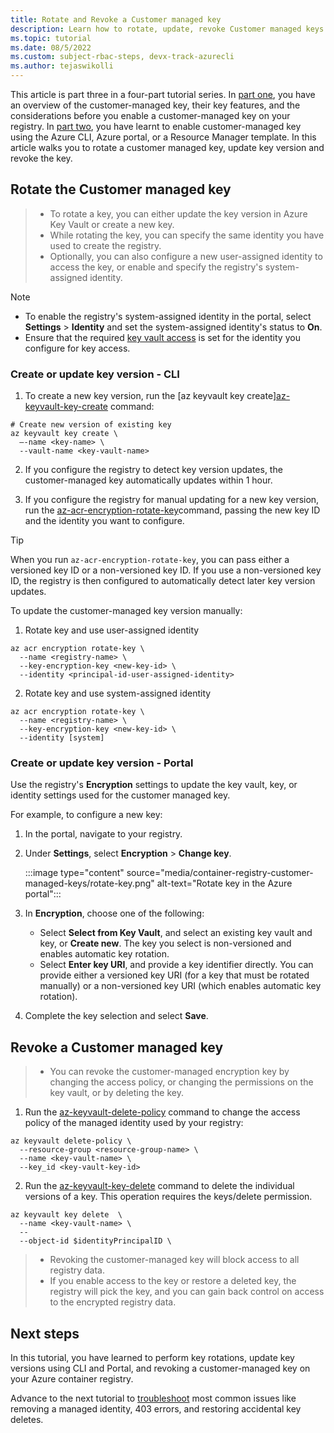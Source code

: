 ```yaml
---
title: Rotate and Revoke a Customer managed key 
description: Learn how to rotate, update, revoke Customer managed keys.
ms.topic: tutorial
ms.date: 08/5/2022
ms.custom: subject-rbac-steps, devx-track-azurecli
ms.author: tejaswikolli
---
```


This article is part three in a four-part tutorial series. In [part one](tutorial-customer-managed-keys.md), you have an overview of the customer-managed key, their key features, and the considerations before you enable a customer-managed key on your registry. In [part two](tutorial-enable-customer-managed-keys.md), you have learnt to enable customer-managed key using the Azure CLI, Azure portal, or a Resource Manager template. In this article walks you to rotate a customer managed key, update key version and revoke the key.

## Rotate the Customer managed key

>* To rotate a key, you can either update the key version in Azure Key Vault or create a new key.
>* While rotating the key, you can specify the same identity you have used to create the registry.
>* Optionally, you can also configure a new user-assigned identity to access the key, or enable and specify the registry's system-assigned identity.

> [!NOTE]
> * To enable the registry's system-assigned identity in the portal, select **Settings** > **Identity** and set the system-assigned identity's status to **On**.
> * Ensure that the required [key vault access](#enable-key-vault-access-by-managed-identity) is set for the identity you configure for key access.

###  Create or update key version - CLI

1. To create a new key version, run the [az keyvault key create][az-keyvault-key-create](/cli/azure/keyvault/key#az-keyvault-key-create) command:

```azurecli
# Create new version of existing key
az keyvault key create \
  –-name <key-name> \
  --vault-name <key-vault-name>
```

2. If you configure the registry to detect key version updates, the customer-managed key automatically updates within 1 hour.

3. If you configure the registry for manual updating for a new key version, run the [az-acr-encryption-rotate-key](/cli/azure/acr/#az-acr-encryption-rotate-key)command, passing the new key ID and the identity you want to configure.

> [!TIP]
> When you run `az-acr-encryption-rotate-key`, you can pass either a versioned key ID or a non-versioned key ID. If you use a non-versioned key ID, the registry is then configured to automatically detect later key version updates.

To update the customer-managed key version manually:

 1. Rotate key and use user-assigned identity

```azurecli
az acr encryption rotate-key \
  --name <registry-name> \
  --key-encryption-key <new-key-id> \
  --identity <principal-id-user-assigned-identity>
```

 2. Rotate key and use system-assigned identity

```azurecli
az acr encryption rotate-key \
  --name <registry-name> \
  --key-encryption-key <new-key-id> \
  --identity [system]
```

### Create or update key version - Portal

Use the registry's **Encryption** settings to update the key vault, key, or identity settings used for the customer managed key.

For example, to configure a new key:

1. In the portal, navigate to your registry.
1. Under **Settings**, select  **Encryption** > **Change key**.

    :::image type="content" source="media/container-registry-customer-managed-keys/rotate-key.png" alt-text="Rotate key in the Azure portal":::
1. In **Encryption**, choose one of the following:
    * Select **Select from Key Vault**, and select an existing key vault and key, or **Create new**. The key you select is non-versioned and enables automatic key rotation.
    * Select **Enter key URI**, and provide a key identifier directly. You can provide either a versioned key URI (for a key that must be rotated manually) or a non-versioned key URI (which enables automatic key rotation).
1. Complete the key selection and select **Save**.

## Revoke a Customer managed key

>* You can revoke the customer-managed encryption key by changing the access policy, or changing the permissions on the key vault, or by deleting the key.

1. Run the [az-keyvault-delete-policy](/cli/azure/keyvault#az-keyvault-delete-policy) command to change the access policy of the managed identity used by your registry:

```azurecli
az keyvault delete-policy \
  --resource-group <resource-group-name> \
  --name <key-vault-name> \
  --key_id <key-vault-key-id>
```

2. Run the [az-keyvault-key-delete](/cli/azure/keyvault/key#az-keyvault-key-delete) command to delete the individual versions of a key. This operation requires the keys/delete permission.

```azurecli
az keyvault key delete  \
  --name <key-vault-name> \
  -- 
  --object-id $identityPrincipalID \                     
```

>* Revoking the customer-managed key will block access to all registry data. 
>* If you enable access to the key or restore a deleted key, the registry will pick the key, and you can gain back control on access to the encrypted registry data. 

## Next steps

In this tutorial, you have learned to perform key rotations, update key versions using CLI and Portal, and revoking a customer-managed key on your Azure container registry.

Advance to the next tutorial to [troubleshoot](tutorial-troubleshoot-customer-managed-keys.md) most common issues like removing a managed identity, 403 errors, and restoring accidental key deletes.

